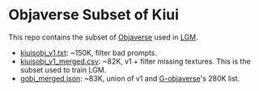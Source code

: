 # Objaverse Subset of Kiui

This repo contains the subset of [Objaverse](https://objaverse.allenai.org/objaverse-1.0) used in [LGM](https://github.com/3DTopia/LGM).

* [kiuisobj_v1.txt](./kiuisobj_v1.txt): ~150K, filter bad prompts.
* [kiuisobj_v1_merged.csv](./kiuisobj_v1_merged.csv): ~82K, v1 + filter missing textures. This is the subset used to train LGM.
* [gobj_merged.json](./gobj_merged.json): ~83K, union of v1 and [G-objaverse](https://github.com/modelscope/richdreamer/blob/main/dataset/gobjaverse/README.md)'s 280K list.
